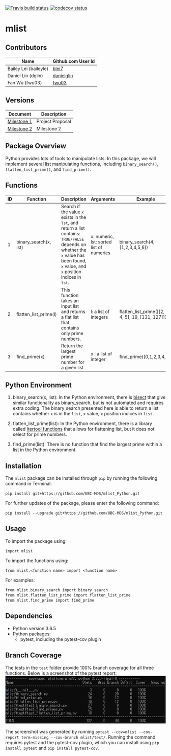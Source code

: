[![Travis build status](https://travis-ci.org/UBC-MDS/mlist_Python.svg?branch=master)](https://travis-ci.org/UBC-MDS/mlist_Python)
[![codecov status](https://codecov.io/gh/UBC-MDS/mlist_Python/branch/master/graph/badge.svg)](https://codecov.io/gh/UBC-MDS/mlist_Python)


# mlist

## Contributors

|Name|Github.com User Id|
|--|--|
|Bailey Lei (baileyle)|[blei7](https://github.com/blei7)|
|Daniel Lin (dglin)|[danielglin](https://github.com/danielglin)|
|Fan Wu (fwu03)|[fwu03](https://github.com/fwu03)|

## Versions
| Document | Description |
|-|-|
| [Milestone 1](https://github.com/UBC-MDS/mlist_Python/tree/v1.0) | Project Proposal |
| [Milestone 2](https://github.com/UBC-MDS/mlist_Python/tree/V2.0) | Milestone 2|

## Package Overview

Python provides lots of tools to manipulate lists. In this package, we will implement several list manipulating functions, including `binary_search()`, `flatten_list_prime()`, and `find_prime()`.

## Functions

|ID|Function|Description|Arguments|Example|
|--|--|--|--|--|
|1|binary_search(x, lst)|Search if the value `x` exists in the `lst`, and return a list contains: `TRUE/FALSE` depends on whether the `x` value has been found, `x` value, and `x` position indices in `lst`.|x: numeric, lst: sorted list of numerics|binary_search(4, [1,2,3,4,5,6])|
|2|flatten_list_prime(l)|This function takes an input list and returns a flat list that contains only prime numbers.|l: a list of integers|flatten_list_prime([[2, 3, 4, 5], 19, [131, 127]])|
|3|find_prime(x)| Return the largest prime number for a given list.|x : a list of integer|find_prime([0,1,2,3,4,5])|

## Python Environment

1. binary_search(x, list): In the Python environment, there is [bisect](https://docs.python.org/2/library/bisect.html) that give similar functionality as binary_search, but is not automated and requires extra coding. The binary_search presented here is able to return a list contains whether `x` is in the `list`, `x` value, `x` position indices in `list`.

2. flatten_list_prime(list): In the Python environment, there is a library called [Itertool functions](https://docs.python.org/2/library/itertools.html#itertools.chain) that allows for flattening list, but it does not select for prime numbers.

3. find_prime(list): There is no function that find the largest prime within a list in the Python environment.

## Installation
The `mlist` package can be installed through `pip` by running the following command in Terminal:

```
pip install git+https://github.com/UBC-MDS/mlist_Python.git
```

For further updates of the package, please enter the following command:

```
pip install --upgrade git+https://github.com/UBC-MDS/mlist_Python.git
```

## Usage
To import the package using:

```
import mlist
```

To import the functions using:

```
from mlist.<function name> import <function name>
```
For examples:

```
from mlist.binary_search import binary_search
from mlist.flatten_list_prime import flatten_list_prime
from mlist.find_prime import find_prime
```

## Dependencies

- Python version 3.6.5
- Python packages:
  + pytest, including the pytest-cov plugin

## Branch Coverage
The tests in the `test` folder provide 100% branch coverage for all three functions.  Below is a screenshot of the pytest report:
![branch coverage](branch_coverage.png)

The screenshot was generated by running `pytest --cov=mlist --cov-report term-missing --cov-branch mlist/test/`.  Running the command requires pytest and the pytest-cov plugin, which you can install using `pip install pytest` and `pip install pytest-cov`.

